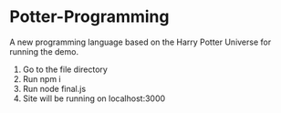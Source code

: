 # Potter-Programming

A new programming language based on the Harry Potter Universe
for running the demo.
1. Go to the file directory
2. Run npm i
3. Run node final.js
4. Site will be running on localhost:3000
